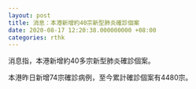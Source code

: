 ```yaml
---
layout: post
title: 消息：本港新增約40宗新型肺炎確診個案
date: 2020-08-17 12:20:38.000000000 +08:00
categories: rthk
---
```


消息指，本港新增約40多宗新型肺炎確診個案。

本港昨日新增74宗確診病例，至今累計確診個案有4480宗。
